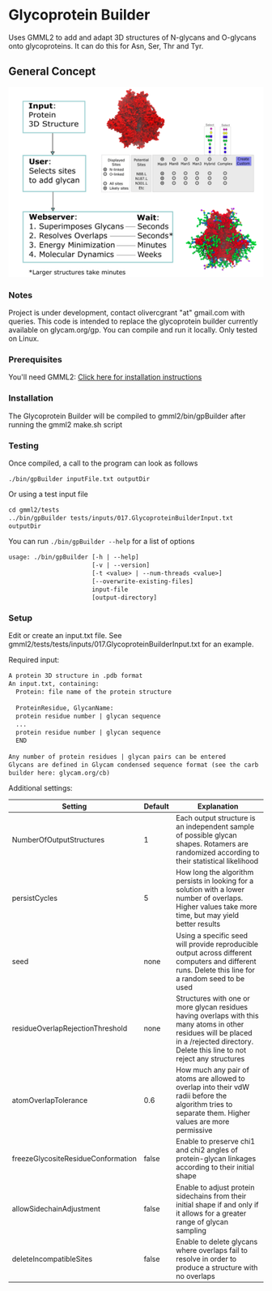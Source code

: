 # Glycoprotein Builder
Uses GMML2 to add and adapt 3D structures of N-glycans and O-glycans onto glycoproteins. It can do this for Asn, Ser, Thr and Tyr.

## General Concept
![schematic](schematic/schematic.png)

### Notes
Project is under development, contact olivercgrant "at" gmail.com with queries. 
This code is intended to replace the glycoprotein builder currently available on glycam.org/gp. You can compile and run it locally.
Only tested on Linux.

### Prerequisites

You'll need GMML2: [Click here for installation instructions](https://github.com/GLYCAM-Web/gmml2#readme)

### Installation
The Glycoprotein Builder will be compiled to gmml2/bin/gpBuilder after running the gmml2 make.sh script

### Testing
Once compiled, a call to the program can look as follows
```
./bin/gpBuilder inputFile.txt outputDir
```
Or using a test input file
```
cd gmml2/tests
../bin/gpBuilder tests/inputs/017.GlycoproteinBuilderInput.txt outputDir
```

You can run `./bin/gpBuilder --help` for a list of options

```
usage: ./bin/gpBuilder [-h | --help]
                       [-v | --version]
                       [-t <value> | --num-threads <value>]
                       [--overwrite-existing-files]
                       input-file
                       [output-directory]
```

### Setup
Edit or create an input.txt file. See gmml2/tests/tests/inputs/017.GlycoproteinBuilderInput.txt for an example.

Required input:
```
A protein 3D structure in .pdb format
An input.txt, containing:
  Protein: file name of the protein structure

  ProteinResidue, GlycanName:
  protein residue number | glycan sequence
  ...
  protein residue number | glycan sequence
  END

Any number of protein residues | glycan pairs can be entered
Glycans are defined in Glycam condensed sequence format (see the carb builder here: glycam.org/cb)
```

Additional settings:

| Setting  | Default | Explanation |
| --- | --- | --- |
| NumberOfOutputStructures | 1 | Each output structure is an independent sample of possible glycan shapes. Rotamers are randomized according to their statistical likelihood |
| persistCycles | 5 | How long the algorithm persists in looking for a solution with a lower number of overlaps. Higher values take more time, but may yield better results |
| seed | none | Using a specific seed will provide reproducible output across different computers and different runs. Delete this line for a random seed to be used |
| residueOverlapRejectionThreshold | none | Structures with one or more glycan residues having overlaps with this many atoms in other residues will be placed in a /rejected directory. Delete this line to not reject any structures |
| atomOverlapTolerance | 0.6 | How much any pair of atoms are allowed to overlap into their vdW radii before the algorithm tries to separate them. Higher values are more permissive |
| freezeGlycositeResidueConformation | false | Enable to preserve chi1 and chi2 angles of protein-glycan linkages according to their initial shape |
| allowSidechainAdjustment | false | Enable to adjust protein sidechains from their initial shape if and only if it allows for a greater range of glycan sampling |
| deleteIncompatibleSites | false | Enable to delete glycans where overlaps fail to resolve in order to produce a structure with no overlaps |
